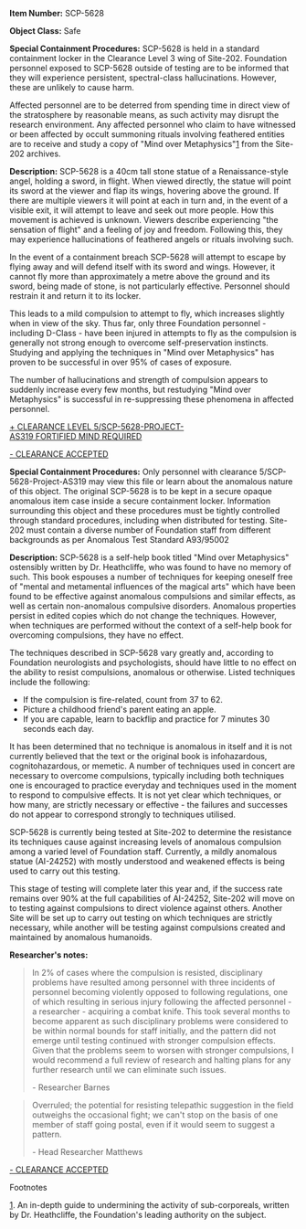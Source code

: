 **Item Number:** SCP-5628

**Object Class:** Safe

**Special Containment Procedures:** SCP-5628 is held in a standard containment locker in the Clearance Level 3 wing of Site-202. Foundation personnel exposed to SCP-5628 outside of testing are to be informed that they will experience persistent, spectral-class hallucinations. However, these are unlikely to cause harm.

Affected personnel are to be deterred from spending time in direct view of the stratosphere by reasonable means, as such activity may disrupt the research environment. Any affected personnel who claim to have witnessed or been affected by occult summoning rituals involving feathered entities are to receive and study a copy of "Mind over Metaphysics"[1](javascript:;) from the Site-202 archives.

**Description:** SCP-5628 is a 40cm tall stone statue of a Renaissance-style angel, holding a sword, in flight. When viewed directly, the statue will point its sword at the viewer and flap its wings, hovering above the ground. If there are multiple viewers it will point at each in turn and, in the event of a visible exit, it will attempt to leave and seek out more people. How this movement is achieved is unknown. Viewers describe experiencing "the sensation of flight" and a feeling of joy and freedom. Following this, they may experience hallucinations of feathered angels or rituals involving such.

In the event of a containment breach SCP-5628 will attempt to escape by flying away and will defend itself with its sword and wings. However, it cannot fly more than approximately a metre above the ground and its sword, being made of stone, is not particularly effective. Personnel should restrain it and return it to its locker.

This leads to a mild compulsion to attempt to fly, which increases slightly when in view of the sky. Thus far, only three Foundation personnel - including D-Class - have been injured in attempts to fly as the compulsion is generally not strong enough to overcome self-preservation instincts. Studying and applying the techniques in "Mind over Metaphysics" has proven to be successful in over 95% of cases of exposure.

The number of hallucinations and strength of compulsion appears to suddenly increase every few months, but restudying "Mind over Metaphysics" is successful in re-suppressing these phenomena in affected personnel.

[+ CLEARANCE LEVEL 5/SCP-5628-PROJECT-AS319 FORTIFIED MIND REQUIRED](javascript:;)

[\- CLEARANCE ACCEPTED](javascript:;)

**Special Containment Procedures:** Only personnel with clearance 5/SCP-5628-Project-AS319 may view this file or learn about the anomalous nature of this object. The original SCP-5628 is to be kept in a secure opaque anomalous item case inside a secure containment locker. Information surrounding this object and these procedures must be tightly controlled through standard procedures, including when distributed for testing. Site-202 must contain a diverse number of Foundation staff from different backgrounds as per Anomalous Test Standard A93/95002

**Description:** SCP-5628 is a self-help book titled "Mind over Metaphysics" ostensibly written by Dr. Heathcliffe, who was found to have no memory of such. This book espouses a number of techniques for keeping oneself free of "mental and metamental influences of the magical arts" which have been found to be effective against anomalous compulsions and similar effects, as well as certain non-anomalous compulsive disorders. Anomalous properties persist in edited copies which do not change the techniques. However, when techniques are performed without the context of a self-help book for overcoming compulsions, they have no effect.

The techniques described in SCP-5628 vary greatly and, according to Foundation neurologists and psychologists, should have little to no effect on the ability to resist compulsions, anomalous or otherwise. Listed techniques include the following:

*   If the compulsion is fire-related, count from 37 to 62.
*   Picture a childhood friend's parent eating an apple.
*   If you are capable, learn to backflip and practice for 7 minutes 30 seconds each day.

It has been determined that no technique is anomalous in itself and it is not currently believed that the text or the original book is infohazardous, cognitohazardous, or memetic. A number of techniques used in concert are necessary to overcome compulsions, typically including both techniques one is encouraged to practice everyday and techniques used in the moment to respond to compulsive effects. It is not yet clear which techniques, or how many, are strictly necessary or effective - the failures and successes do not appear to correspond strongly to techniques utilised.

SCP-5628 is currently being tested at Site-202 to determine the resistance its techniques cause against increasing levels of anomalous compulsion among a varied level of Foundation staff. Currently, a mildly anomalous statue (AI-24252) with mostly understood and weakened effects is being used to carry out this testing.

This stage of testing will complete later this year and, if the success rate remains over 90% at the full capabilities of AI-24252, Site-202 will move on to testing against compulsions to direct violence against others. Another Site will be set up to carry out testing on which techniques are strictly necessary, while another will be testing against compulsions created and maintained by anomalous humanoids.

**Researcher's notes:**

> In 2% of cases where the compulsion is resisted, disciplinary problems have resulted among personnel with three incidents of personnel becoming violently opposed to following regulations, one of which resulting in serious injury following the affected personnel - a researcher - acquiring a combat knife. This took several months to become apparent as such disciplinary problems were considered to be within normal bounds for staff initially, and the pattern did not emerge until testing continued with stronger compulsion effects. Given that the problems seem to worsen with stronger compulsions, I would recommend a full review of research and halting plans for any further research until we can eliminate such issues.  
> 
> \- Researcher Barnes

> Overruled; the potential for resisting telepathic suggestion in the field outweighs the occasional fight; we can't stop on the basis of one member of staff going postal, even if it would seem to suggest a pattern.  
> 
> \- Head Researcher Matthews

[\- CLEARANCE ACCEPTED](javascript:;)

Footnotes

[1](javascript:;). An in-depth guide to undermining the activity of sub-corporeals, written by Dr. Heathcliffe, the Foundation's leading authority on the subject.